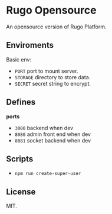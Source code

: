 # Rugo Opensource

An opensource version of Rugo Platform.

## Enviroments

Basic env:

- `PORT` port to mount server.
- `STORAGE` directory to store data.
- `SECRET` secret string to encrypt.

## Defines

**ports**

- `3000` backend when dev
- `8080` admin front end when dev
- `8081` socket backend when dev

## Scripts

- `npm run create-super-user`

## License

MIT.